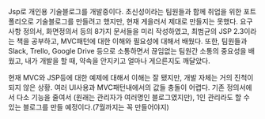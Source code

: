 Jsp로 개인용 기술블로그를 개발중이다. 초신성이라는 팀원들과 함께 취업을 위한 포트폴리오로 기술블로그를 만들려고 했지만, 현재 게을러서 제대로 만들지는 못했다.
요구사항 정의서, 화면정의서 등의 8가지 문서들을 미리 작성하였고, 최범균의 JSP 2.3이라는 책을 공부하고, MVC패턴에 대한 이해와 필요성에 대해서 배웠다.
또한, 팀원들과 Slack, Trello, Google Drive 등으로 소통하면서 끊임없는 팀원간 소통의 중요성을 배웠고, 내가 개발을 할 때, 약속을 안지키고 얼마나 게으른지도 깨달았다.

현재 MVC와 JSP등에 대한 예제에 대해서 이해는 잘 됐지만, 개발 자체는 거의 진척이 되지 않은 상황. 여러 UI사용과 MVC패턴내에서의 값들 충돌이 어렵다.
기존 정의서에서 다소 기능을 줄여서 (원래는 관리자가 여러명인 블로그였지만), 1인 관리라도 할 수 있는 블로그를 만들 예정이다.(7월까지는 꼭 만들어야지)
